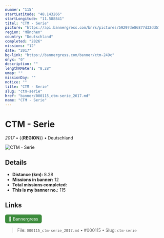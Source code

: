 ```yaml
---
nummer: "115"
startLatitude: "48.143266"
startLongitude: "11.588841"
titel: "CTM - Serie"
picture: "https://api.bannergress.com/bnrs/pictures/59297de86877d32dd5738ca20ce7816e"
region: "München"
country: "Deutschland"
completed: "2826"
missions: "12"
date: "2017"
bg-link: "https://bannergress.com/banner/ctm-249c"
onyx: "0"
description: ""
lengthKMeters: "8,28"
umap: ""
missionDay: ""
notice: ""
title: "CTM - Serie"
slug: "ctm-serie"
href: "banner/000115_ctm-serie_2017.md"
name: "CTM - Serie"
---
```

# CTM - Serie

*2017* • {{__REGION__}} • Deutschland

![CTM - Serie](https://api.bannergress.com/bnrs/pictures/59297de86877d32dd5738ca20ce7816e)



## Details
- **Distance (km):** 8.28
- **Missions in banner:** 12
- **Total missions completed:** 
- **This is my banner no.:** 115





## Links
<a href="https://bannergress.com/banner/ctm-249c" target="_blank" style="display:inline-block;margin-right:8px;padding:6px 12px;background:#3c8b3c;color:#fff;text-decoration:none;border-radius:6px;">🔗 Bannergress</a>



> File: `000115_ctm-serie_2017.md` • #000115 • Slug: `ctm-serie`

